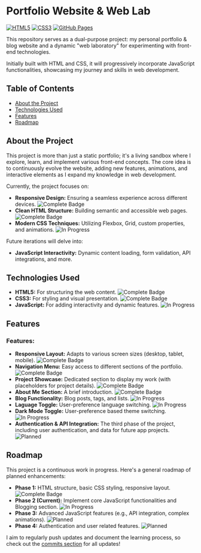 # Portfolio Website & Web Lab

[![HTML5](https://img.shields.io/badge/HTML5-E34F26?style=for-the-badge&logo=html5&logoColor=white)](https://developer.mozilla.org/en-US/docs/Web/HTML)
[![CSS3](https://img.shields.io/badge/CSS3-1572B6?style=for-the-badge&logo=css3&logoColor=white)](https://developer.mozilla.org/en-US/docs/Web/CSS)
[![GitHub Pages](https://img.shields.io/badge/GitHub%20Pages-222222?style=for-the-badge&logo=github&logoColor=white)](https://pages.github.com/)

This repository serves as a dual-purpose project: my personal portfolio & blog website and a dynamic "web laboratory" for experimenting with front-end technologies. 

Initially built with HTML and CSS, it will progressively incorporate JavaScript functionalities, showcasing my journey and skills in web development.

## Table of Contents

- [About the Project](#about-the-project)
- [Technologies Used](#technologies-used)
- [Features](#features)
- [Roadmap](#roadmap)

## About the Project

This project is more than just a static portfolio; it's a living sandbox where I explore, learn, and implement various front-end concepts. The core idea is to continuously evolve the website, adding new features, animations, and interactive elements as I expand my knowledge in web development.

Currently, the project focuses on:

* **Responsive Design:** Ensuring a seamless experience across different devices. ![Complete Badge](https://img.shields.io/badge/Complete-25c2a0)
* **Clean HTML Structure:** Building semantic and accessible web pages. ![Complete Badge](https://img.shields.io/badge/Complete-25c2a0)
* **Modern CSS Techniques:** Utilizing Flexbox, Grid, custom properties, and animations. ![In Progress](https://img.shields.io/badge/In%20Progress-8A2BE2)

Future iterations will delve into:

* **JavaScript Interactivity:** Dynamic content loading, form validation, API integrations, and more.

## Technologies Used

* **HTML5:** For structuring the web content. ![Complete Badge](https://img.shields.io/badge/Complete-25c2a0)
* **CSS3:** For styling and visual presentation. ![Complete Badge](https://img.shields.io/badge/Complete-25c2a0)
* **JavaScript:** For adding interactivity and dynamic features. ![In Progress](https://img.shields.io/badge/In%20Progress-8A2BE2)

## Features

### Features:

* **Responsive Layout:** Adapts to various screen sizes (desktop, tablet, mobile). ![Complete Badge](https://img.shields.io/badge/Complete-25c2a0)
* **Navigation Menu:** Easy access to different sections of the portfolio. ![Complete Badge](https://img.shields.io/badge/Complete-25c2a0)
* **Project Showcase:** Dedicated section to display my work (with placeholders for project details). ![Complete Badge](https://img.shields.io/badge/Complete-25c2a0)
* **About Me Section:** A brief introduction. ![Complete Badge](https://img.shields.io/badge/Complete-25c2a0)
* **Blog Functionality:** Blog posts, tags, and lists. ![In Progress](https://img.shields.io/badge/In%20Progress-8A2BE2)
* **Laguage Toggle:** User-preference language switching. ![In Progress](https://img.shields.io/badge/In%20Progress-8A2BE2)
* **Dark Mode Toggle:** User-preference based theme switching. ![In Progress](https://img.shields.io/badge/In%20Progress-8A2BE2)
* **Authentication & API Integration:** The third phase of the project, including user authentication, and data for future app projects. ![Planned](https://img.shields.io/badge/Planned-7a8582)

## Roadmap

This project is a continuous work in progress. Here's a general roadmap of planned enhancements:

* **Phase 1:** HTML structure, basic CSS styling, responsive layout. ![Complete Badge](https://img.shields.io/badge/Complete-25c2a0)
* **Phase 2 (Current):** Implement core JavaScript functionalities and Blogging section. ![In Progress](https://img.shields.io/badge/In%20Progress-8A2BE2)
* **Phase 3:** Advanced JavaScript features (e.g., API integration, complex animations). ![Planned](https://img.shields.io/badge/Planned-7a8582)
* **Phase 4:** Authentication and user related features. ![Planned](https://img.shields.io/badge/Planned-7a8582)

I aim to regularly push updates and document the learning process, so check out the [commits section](https://github.com/ZPAlexis/pzlabs-website/commits/main/) for all updates!
